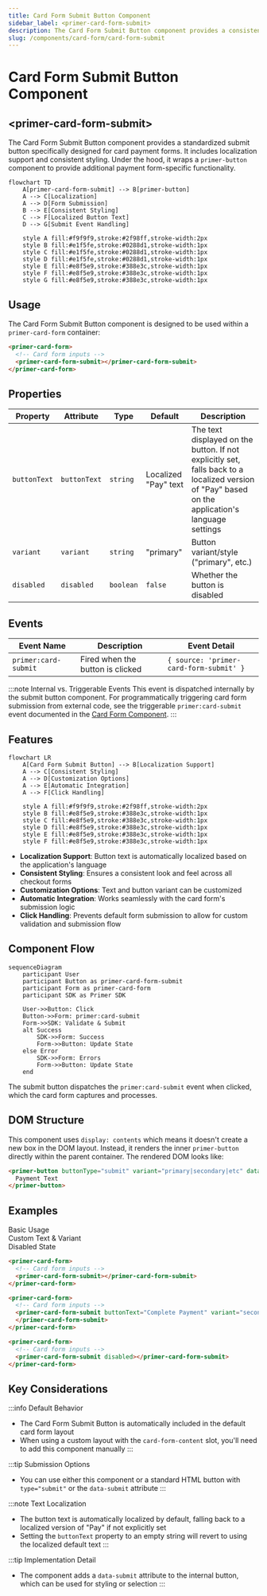 ```yaml
---
title: Card Form Submit Button Component
sidebar_label: <primer-card-form-submit>
description: The Card Form Submit Button component provides a consistent submit button for card payment forms.
slug: /components/card-form/card-form-submit
---
```


# Card Form Submit Button Component

## \<primer-card-form-submit\>

The Card Form Submit Button component provides a standardized submit button specifically designed for card payment forms. It includes localization support and consistent styling. Under the hood, it wraps a `primer-button` component to provide additional payment form-specific functionality.

```mermaid
flowchart TD
    A[primer-card-form-submit] --> B[primer-button]
    A --> C[Localization]
    A --> D[Form Submission]
    B --> E[Consistent Styling]
    C --> F[Localized Button Text]
    D --> G[Submit Event Handling]

    style A fill:#f9f9f9,stroke:#2f98ff,stroke-width:2px
    style B fill:#e1f5fe,stroke:#0288d1,stroke-width:1px
    style C fill:#e1f5fe,stroke:#0288d1,stroke-width:1px
    style D fill:#e1f5fe,stroke:#0288d1,stroke-width:1px
    style E fill:#e8f5e9,stroke:#388e3c,stroke-width:1px
    style F fill:#e8f5e9,stroke:#388e3c,stroke-width:1px
    style G fill:#e8f5e9,stroke:#388e3c,stroke-width:1px
```

## Usage

The Card Form Submit Button component is designed to be used within a `primer-card-form` container:

```html
<primer-card-form>
  <!-- Card form inputs -->
  <primer-card-form-submit></primer-card-form-submit>
</primer-card-form>
```

## Properties

| Property     | Attribute    | Type      | Default              | Description                                                                                                                                      |
| ------------ | ------------ | --------- | -------------------- | ------------------------------------------------------------------------------------------------------------------------------------------------ |
| `buttonText` | `buttonText` | `string`  | Localized "Pay" text | The text displayed on the button. If not explicitly set, falls back to a localized version of "Pay" based on the application's language settings |
| `variant`    | `variant`    | `string`  | "primary"            | Button variant/style ("primary", etc.)                                                                                                           |
| `disabled`   | `disabled`   | `boolean` | `false`              | Whether the button is disabled                                                                                                                   |

## Events

| Event Name           | Description                      | Event Detail                            |
| -------------------- | -------------------------------- | --------------------------------------- |
| `primer:card-submit` | Fired when the button is clicked | `{ source: 'primer-card-form-submit' }` |

:::note Internal vs. Triggerable Events
This event is dispatched internally by the submit button component. For programmatically triggering card form submission from external code, see the triggerable `primer:card-submit` event documented in the [Card Form Component](/sdk-reference/Components/CardForm/).
:::

## Features

```mermaid
flowchart LR
    A[Card Form Submit Button] --> B[Localization Support]
    A --> C[Consistent Styling]
    A --> D[Customization Options]
    A --> E[Automatic Integration]
    A --> F[Click Handling]

    style A fill:#f9f9f9,stroke:#2f98ff,stroke-width:2px
    style B fill:#e8f5e9,stroke:#388e3c,stroke-width:1px
    style C fill:#e8f5e9,stroke:#388e3c,stroke-width:1px
    style D fill:#e8f5e9,stroke:#388e3c,stroke-width:1px
    style E fill:#e8f5e9,stroke:#388e3c,stroke-width:1px
    style F fill:#e8f5e9,stroke:#388e3c,stroke-width:1px
```

<div class="features-list">

- **Localization Support**: Button text is automatically localized based on the application's language
- **Consistent Styling**: Ensures a consistent look and feel across all checkout forms
- **Customization Options**: Text and button variant can be customized
- **Automatic Integration**: Works seamlessly with the card form's submission logic
- **Click Handling**: Prevents default form submission to allow for custom validation and submission flow

</div>

## Component Flow

```mermaid
sequenceDiagram
    participant User
    participant Button as primer-card-form-submit
    participant Form as primer-card-form
    participant SDK as Primer SDK

    User->>Button: Click
    Button->>Form: primer:card-submit
    Form->>SDK: Validate & Submit
    alt Success
        SDK->>Form: Success
        Form->>Button: Update State
    else Error
        SDK->>Form: Errors
        Form->>Button: Update State
    end
```

The submit button dispatches the `primer:card-submit` event when clicked, which the card form captures and processes.

## DOM Structure

This component uses `display: contents` which means it doesn't create a new box in the DOM layout. Instead, it renders the inner `primer-button` directly within the parent container. The rendered DOM looks like:

```html
<primer-button buttonType="submit" variant="primary|secondary|etc" data-submit>
  Payment Text
</primer-button>
```

## Examples

<div class="tabs-container">
<div class="tabs">
<div class="tab basic active">Basic Usage</div>
<div class="tab custom">Custom Text & Variant</div>
<div class="tab disabled">Disabled State</div>
</div>

<div class="tab-content basic active">

```html
<primer-card-form>
  <!-- Card form inputs -->
  <primer-card-form-submit></primer-card-form-submit>
</primer-card-form>
```

</div>

<div class="tab-content custom">

```html
<primer-card-form>
  <!-- Card form inputs -->
  <primer-card-form-submit buttonText="Complete Payment" variant="secondary">
  </primer-card-form-submit>
</primer-card-form>
```

</div>

<div class="tab-content disabled">

```html
<primer-card-form>
  <!-- Card form inputs -->
  <primer-card-form-submit disabled></primer-card-form-submit>
</primer-card-form>
```

</div>
</div>

## Key Considerations

:::info Default Behavior

- The Card Form Submit Button is automatically included in the default card form layout
- When using a custom layout with the `card-form-content` slot, you'll need to add this component manually
  :::

:::tip Submission Options

- You can use either this component or a standard HTML button with `type="submit"` or the `data-submit` attribute
  :::

:::note Text Localization

- The button text is automatically localized by default, falling back to a localized version of "Pay" if not explicitly set
- Setting the `buttonText` property to an empty string will revert to using the localized default text
  :::

:::tip Implementation Detail

- The component adds a `data-submit` attribute to the internal button, which can be used for styling or selection
  :::
